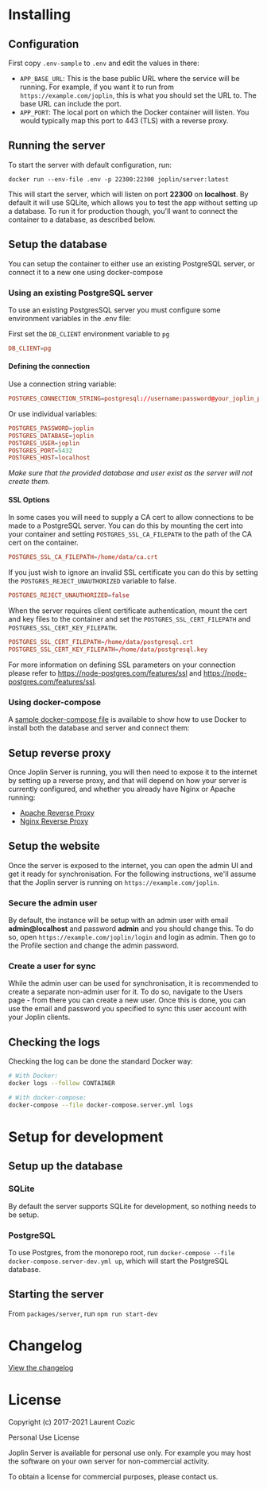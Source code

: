 # Installing

## Configuration

First copy `.env-sample` to `.env` and edit the values in there:

- `APP_BASE_URL`: This is the base public URL where the service will be running. For example, if you want it to run from `https://example.com/joplin`, this is what you should set the URL to. The base URL can include the port.
- `APP_PORT`: The local port on which the Docker container will listen. You would typically map this port to 443 (TLS) with a reverse proxy.

## Running the server

To start the server with default configuration, run:

```shell
docker run --env-file .env -p 22300:22300 joplin/server:latest
```

This will start the server, which will listen on port **22300** on **localhost**. By default it will use SQLite, which allows you to test the app without setting up a database. To run it for production though, you'll want to connect the container to a database, as described below.

## Setup the database

You can setup the container to either use an existing PostgreSQL server, or connect it to a new one using docker-compose
### Using an existing PostgreSQL server

To use an existing PostgresSQL server you must configure some environment variables in the .env file: 

First set the `DB_CLIENT` environment variable to `pg`
```conf
DB_CLIENT=pg
```

#### Defining the connection
Use a connection string variable:
```conf
POSTGRES_CONNECTION_STRING=postgresql://username:password@your_joplin_postgres_server:5432/joplin
```
Or use individual variables:
```conf
POSTGRES_PASSWORD=joplin
POSTGRES_DATABASE=joplin
POSTGRES_USER=joplin
POSTGRES_PORT=5432
POSTGRES_HOST=localhost
```

*Make sure that the provided database and user exist as the server will not create them.*

#### SSL Options
In some cases you will need to supply a CA cert to allow connections to be made to a PostgreSQL server. You can do this by mounting the cert into your container and setting `POSTGRES_SSL_CA_FILEPATH` to the path of the CA cert on the container.
```conf
POSTGRES_SSL_CA_FILEPATH=/home/data/ca.crt
```

If you just wish to ignore an invalid SSL certificate you can do this by setting the `POSTGRES_REJECT_UNAUTHORIZED` variable to false.   
```conf
POSTGRES_REJECT_UNAUTHORIZED=false
```

When the server requires client certificate authentication, mount the cert and key files to the container and set the `POSTGRES_SSL_CERT_FILEPATH` and `POSTGRES_SSL_CERT_KEY_FILEPATH`.     
```conf
POSTGRES_SSL_CERT_FILEPATH=/home/data/postgresql.crt
POSTGRES_SSL_CERT_KEY_FILEPATH=/home/data/postgresql.key
```

For more information on defining SSL parameters on your connection please refer to https://node-postgres.com/features/ssl and https://node-postgres.com/features/ssl.

### Using docker-compose

A [sample docker-compose file](https://github.com/laurent22/joplin/blob/dev/docker-compose.server.yml
 ) is available to show how to use Docker to install both the database and server and connect them:

## Setup reverse proxy

Once Joplin Server is running, you will then need to expose it to the internet by setting up a reverse proxy, and that will depend on how your server is currently configured, and whether you already have Nginx or Apache running:

- [Apache Reverse Proxy](https://httpd.apache.org/docs/current/mod/mod_proxy.html)
- [Nginx Reverse Proxy](https://docs.nginx.com/nginx/admin-guide/web-server/reverse-proxy/)

## Setup the website

Once the server is exposed to the internet, you can open the admin UI and get it ready for synchronisation. For the following instructions, we'll assume that the Joplin server is running on `https://example.com/joplin`.

### Secure the admin user

By default, the instance will be setup with an admin user with email **admin@localhost** and password **admin** and you should change this. To do so, open `https://example.com/joplin/login` and login as admin. Then go to the Profile section and change the admin password.

### Create a user for sync

While the admin user can be used for synchronisation, it is recommended to create a separate non-admin user for it. To do so, navigate to the Users page - from there you can create a new user. Once this is done, you can use the email and password you specified to sync this user account with your Joplin clients.

## Checking the logs

Checking the log can be done the standard Docker way:

```bash
# With Docker:
docker logs --follow CONTAINER

# With docker-compose:
docker-compose --file docker-compose.server.yml logs
```

# Setup for development

## Setup up the database

### SQLite

By default the server supports SQLite for development, so nothing needs to be setup.

### PostgreSQL

To use Postgres, from the monorepo root, run `docker-compose --file docker-compose.server-dev.yml up`, which will start the PostgreSQL database.

## Starting the server

From `packages/server`, run `npm run start-dev`

# Changelog

[View the changelog](https://github.com/laurent22/joplin/blob/dev/readme/changelog_server.md)

# License

Copyright (c) 2017-2021 Laurent Cozic

Personal Use License

Joplin Server is available for personal use only. For example you may host the software on your own server for non-commercial activity.

To obtain a license for commercial purposes, please contact us.
